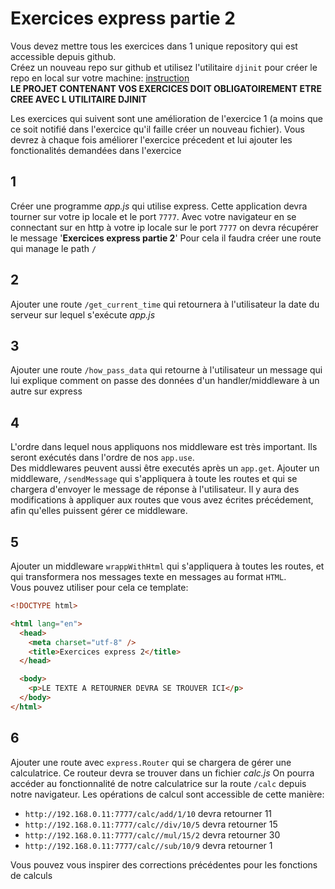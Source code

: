 # Exercices express partie 2

Vous devez mettre tous les exercices dans 1 unique repository qui est accessible depuis github.  
Créez un nouveau repo sur github et utilisez l'utilitaire `djinit` pour créer le repo en local sur votre machine: [instruction](https://github.com/AbsoluteVirtueXI/alyra-courses/blob/master/node/1-node-introduction.md#djinit)  
**LE PROJET CONTENANT VOS EXERCICES DOIT OBLIGATOIREMENT ETRE CREE AVEC L UTILITAIRE DJINIT**

Les exercices qui suivent sont une amélioration de l'exercice 1 (a moins que ce soit notifié dans l'exercice qu'il faille créer un nouveau fichier).
Vous devrez à chaque fois améliorer l'exercice précedent et lui ajouter les fonctionalités demandées dans l'exercice

## 1

Créer une programme _app.js_ qui utilise express.
Cette application devra tourner sur votre ip locale et le port `7777`.
Avec votre navigateur en se connectant sur en http à votre ip locale sur le port `7777` on devra récupérer le message '**Exercices express partie 2**'
Pour cela il faudra créer une route qui manage le path `/`

## 2

Ajouter une route `/get_current_time` qui retournera à l'utilisateur la date du serveur sur lequel s'exécute _app.js_

## 3

Ajouter une route `/how_pass_data` qui retourne à l'utilisateur un message qui lui explique comment on passe des données d'un handler/middleware à un autre sur express

## 4

L'ordre dans lequel nous appliquons nos middleware est très important.
Ils seront exécutés dans l'ordre de nos `app.use`.  
Des middlewares peuvent aussi être executés après un `app.get`.
Ajouter un middleware, `/sendMessage` qui s'appliquera à toute les routes et qui se chargera d'envoyer le message de réponse à l'utilisateur.
Il y aura des modifications à appliquer aux routes que vous avez écrites précédement, afin qu'elles puissent gérer ce middleware.

## 5

Ajouter un middleware `wrappWithHtml` qui s'appliquera à toutes les routes, et qui transformera nos messages texte en messages au format `HTML`.  
Vous pouvez utiliser pour cela ce template:

```html
<!DOCTYPE html>

<html lang="en">
  <head>
    <meta charset="utf-8" />
    <title>Exercices express 2</title>
  </head>

  <body>
    <p>LE TEXTE A RETOURNER DEVRA SE TROUVER ICI</p>
  </body>
</html>
```

## 6

Ajouter une route avec `express.Router` qui se chargera de gérer une calculatrice.
Ce routeur devra se trouver dans un fichier _calc.js_
On pourra accéder au fonctionnalité de notre calculatrice sur la route `/calc` depuis notre navigateur.
Les opérations de calcul sont accessible de cette manière:

- `http://192.168.0.11:7777/calc/add/1/10` devra retourner 11
- `http://192.168.0.11:7777/calc//div/10/5` devra retourner 15
- `http://192.168.0.11:7777/calc//mul/15/2` devra retourner 30
- `http://192.168.0.11:7777/calc//sub/10/9` devra retourner 1

Vous pouvez vous inspirer des corrections précédentes pour les fonctions de calculs

